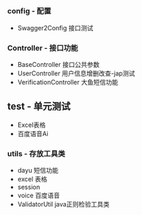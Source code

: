 ##

### config - 配置
* Swagger2Config 接口测试


### Controller - 接口功能
* BaseController 接口公共参数
* UserController 用户信息增删改查-jap测试
* VerificationController 大鱼短信功能


## test - 单元测试
* Excel表格
* 百度语音Ai


### utils - 存放工具类
* dayu  短信功能
* excel 表格
* session
* voice 百度语音
* ValidatorUtil  java正则检验工具类